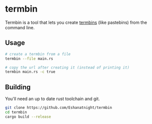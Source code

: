 # termbin

Termbin is a tool that lets you create [termbins](https://termbin.com/) (like pastebins) from the command line.

## Usage

```bash
# create a termbin from a file
termbin --file main.rs

# copy the url after creating it (instead of printing it)
termbin main.rs -c true
```

## Building

You'll need an up to date rust toolchain and git.

```bash
git clone https://github.com/Eshanatnight/termbin
cd termbin
cargo build --release
```
